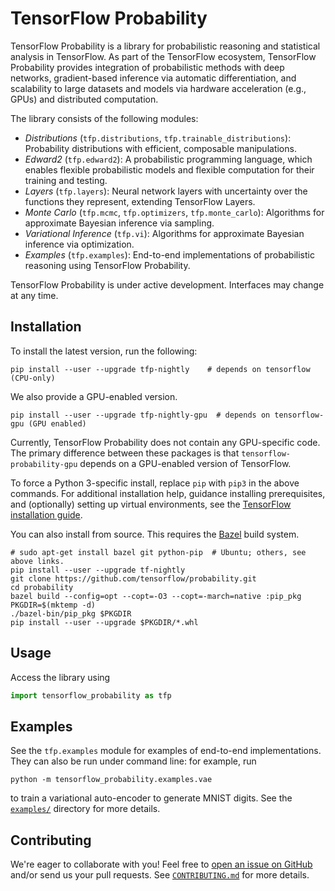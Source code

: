 # TensorFlow Probability

TensorFlow Probability is a library for probabilistic reasoning and statistical
analysis in TensorFlow. As part of the TensorFlow ecosystem, TensorFlow
Probability provides integration of probabilistic methods with deep networks,
gradient-based inference via automatic differentiation, and scalability to
large datasets and models via hardware acceleration (e.g., GPUs) and distributed
computation.

The library consists of the following modules:

* *Distributions* (`tfp.distributions`, `tfp.trainable_distributions`):
  Probability distributions with efficient, composable manipulations.
* *Edward2* (`tfp.edward2`): A probabilistic programming language, which enables
  flexible probabilistic models and flexible computation for their training and
  testing.
* *Layers* (`tfp.layers`): Neural network layers with uncertainty
  over the functions they represent, extending TensorFlow Layers.
* *Monte Carlo* (`tfp.mcmc`, `tfp.optimizers`, `tfp.monte_carlo`): Algorithms
  for approximate Bayesian inference via sampling.
* *Variational Inference* (`tfp.vi`): Algorithms for approximate Bayesian
  inference via optimization.
* *Examples* (`tfp.examples`): End-to-end implementations of probabilistic
  reasoning using TensorFlow Probability.

TensorFlow Probability is under active development. Interfaces may change at any
time.

## Installation

To install the latest version, run the following:

```shell
pip install --user --upgrade tfp-nightly    # depends on tensorflow (CPU-only)
```

We also provide a GPU-enabled version.

```shell
pip install --user --upgrade tfp-nightly-gpu  # depends on tensorflow-gpu (GPU enabled)
```

Currently, TensorFlow Probability does not contain any GPU-specific code. The
primary difference between these packages is that `tensorflow-probability-gpu`
depends on a GPU-enabled version of TensorFlow.

To force a Python 3-specific install, replace `pip` with `pip3` in the above
commands. For additional installation help, guidance installing prerequisites,
and (optionally) setting up virtual environments, see the [TensorFlow
installation guide](https://www.tensorflow.org/install).

You can also install from source. This requires the [Bazel](
https://bazel.build/) build system.

```shell
# sudo apt-get install bazel git python-pip  # Ubuntu; others, see above links.
pip install --user --upgrade tf-nightly
git clone https://github.com/tensorflow/probability.git
cd probability
bazel build --config=opt --copt=-O3 --copt=-march=native :pip_pkg
PKGDIR=$(mktemp -d)
./bazel-bin/pip_pkg $PKGDIR
pip install --user --upgrade $PKGDIR/*.whl
```

## Usage

Access the library using

```python
import tensorflow_probability as tfp
```

## Examples

See the `tfp.examples` module for examples of end-to-end implementations. They
can also be run under command line: for example, run

`python -m tensorflow_probability.examples.vae`

to train a variational auto-encoder to generate MNIST digits. See the
[`examples/`](https://github.com/tensorflow/probability/tree/master/tensorflow_probability/examples/)
directory for more details.

## Contributing

We're eager to collaborate with you! Feel free to [open an issue on
GitHub](https://github.com/tensorflow/probability/issues) and/or send us your
pull requests. See [`CONTRIBUTING.md`](CONTRIBUTING.md) for more details.
